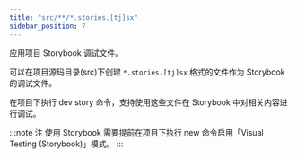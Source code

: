 ```yaml
---
title: "src/**/*.stories.[tj]sx"
sidebar_position: 7
---
```


应用项目 Storybook 调试文件。

可以在项目源码目录(src)下创建 `*.stories.[tj]sx` 格式的文件作为 Storybook 的调试文件。

在项目下执行 dev story 命令，支持使用这些文件在 Storybook 中对相关内容进行调试。

:::note 注
使用 Storybook 需要提前在项目下执行 new 命令启用「Visual Testing (Storybook)」模式。
:::
